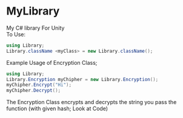 # MyLibrary
My C# library For Unity 
<br>
To Use:

```cs
using Library;
Library.className <myClass> = new Library.className();
```
Example Usage of Encryption Class;
```cs
using Library;
Library.Encryption myChipher = new Library.Encryption();
myChipher.Encrypt("Hi");
myChipher.Decrypt();
```
The Encryption Class encrypts and decrypts the string you pass the function (with given hash; Look at Code)
